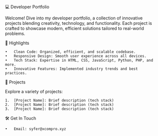 💻 Developer Portfolio

Welcome! Dive into my developer portfolio, a collection of innovative projects blending creativity, technology, and functionality. Each project is crafted to showcase modern, efficient solutions tailored to real-world problems.

🚀 Highlights

	•	Clean Code: Organized, efficient, and scalable codebase.
	•	Responsive Design: Smooth user experience across all devices.
	•	Tech Stack: Expertise in HTML, CSS, JavaScript, Python, PHP, and more.
	•	Innovative Features: Implemented industry trends and best practices.

📁 Projects

Explore a variety of projects:

	1.	[Project Name]: Brief description (tech stack)
	2.	[Project Name]: Brief description (tech stack)
	3.	[Project Name]: Brief description (tech stack)

🛠️ Get In Touch

	•	Email: syfer@xcompro.xyz
